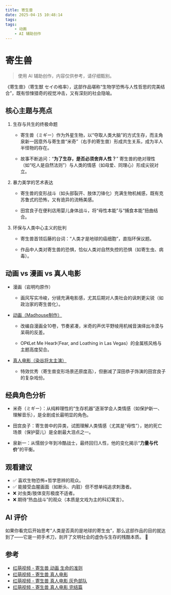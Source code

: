 ```yaml
---
title: 寄生兽
date: 2025-04-15 10:48:14
tags:
tags:
    - 动画
    - AI 辅助创作
---
```


# 寄生兽

> 使用 AI 辅助创作，内容仅供参考，请仔细甄别。

《寄生兽》（寄生獣 セイの格率），这部作品堪称“生物学恐怖与人性哲思的完美结合”，既有惊悚猎奇的视觉冲击，又有深刻的社会隐喻。

## 核心主题与亮点

1. 生存与共生的终极命题

   * 寄生兽（ミギー）作为外星生物，以“夺取人类大脑”的方式生存，而主角泉新一因意外与寄生兽“米奇”（右手的寄生兽）形成共生关系，成为半人半怪物的存在。

   * 故事不断追问：“**为了生存，是否必须舍弃人性？**” 寄生兽的绝对理性（如“吃人是自然法则”）与人类的情感（如母爱、同理心）形成尖锐对立。

2. 暴力美学的艺术表达

   * 寄生兽的变形战斗（如头部裂开、肢体刀锋化）充满生物机械感，既有克苏鲁式的恐怖，又有诡异的流畅美感。

   * 田宫良子在便利店用婴儿身体战斗，将“母性本能”与“捕食本能”扭曲结合。

3. 环保与人类中心主义的批判

   * 寄生兽首领后藤的台词：“人类才是地球的癌细胞”，直指环保议题。

   * 作品中人类对寄生兽的恐惧，恰似人类对自然失控的恐惧（如寄生虫、病毒）。

## 动画 vs 漫画 vs 真人电影

* 漫画（岩明均原作）

  * 画风写实冷峻，分镜充满电影感，尤其后期对人类社会的讽刺更尖锐（如政治家的寄生兽化）。

* [动画（Madhouse制作）](https://hmoe.xyz/video/12438)

  * 改编自漫画全10卷，节奏紧凑，米奇的声优平野绫用机械音演绎出冷漠与呆萌的反差。

  * OP《Let Me Hear》（Fear, and Loathing in Las Vegas）的金属核风格与主题高度契合。

* [真人电影（染谷将太主演）](https://hmoe.xyz/video/24799)

  * 特效优秀（寄生兽变形场景还原度高），但删减了深田恭子饰演的田宫良子的复杂戏份。

## 经典角色分析

* 米奇（ミギー）：从纯粹理性的“生存机器”逐渐学会人类情感（如保护新一、理解音乐），是全剧成长最明显的角色。

* 田宫良子：寄生兽中的异类，试图理解人类情感（尤其是“母性”），她的死亡场景（保护婴儿）是全剧最大泪点之一。

* 泉新一：从懦弱少年到冷酷战士，最终回归人性，他的变化揭示“**力量与代价**”的平衡。

## 观看建议

* ✅ 喜欢生物恐怖+哲学思辨的观众。
* ✅ 能接受血腥画面（如断头、内脏）但不想单纯追求刺激者。
* ❌ 对虫类/肢体变形极度不适者。
* ❌ 期待“热血战斗”的观众（本质是文戏为主的科幻寓言）。

## AI 评价

如果你看完后开始思考“人类是否真的是地球的寄生虫”，那么这部作品的目的就达到了——它是一把手术刀，剖开了文明社会的虚伪与生存的残酷本质。 🧬

## 参考

* [红萌视频 - 寄生兽 动画 生命的准则](https://hmoe.xyz/video/12438)
* [红萌视频 - 寄生兽 真人电影](https://hmoe.xyz/video/12438)
* [红萌视频 - 寄生兽 真人电影 灰色部队](https://hmoe.xyz/video/39328)
* [红萌视频 - 寄生兽 真人电影 完结篇](https://hmoe.xyz/video/39328)